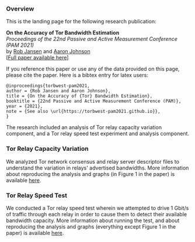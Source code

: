 ### Overview

This is the landing page for the following research publication:

**On the Accuracy of Tor Bandwidth Estimation**  
_Proceedings of the 22nd Passive and Active Measurement Conference (PAM 2021)_  
by [Rob Jansen](https://www.robgjansen.com) and [Aaron Johnson](https://ohmygodel.com)  
\[[Full paper available here](https://www.robgjansen.com/publications/torbwest-pam2021.pdf)\]

If you reference this paper or use any of the data provided on this page, please cite the paper. Here is a bibtex entry for latex users:

```
@inproceedings{torbwest-pam2021,
author = {Rob Jansen and Aaron Johnson},
title = {On the Accuracy of {Tor} Bandwidth Estimation},
booktitle = {22nd Passive and Active Measurement Conference (PAM)},
year = {2021},
note = {See also \url{https://torbwest-pam2021.github.io}},
}
```

The research included an analysis of Tor relay capacity variation component, and a Tor relay speed test experiment and analysis component.


### Tor Relay Capacity Variation

We analyzed Tor network consensus and relay server descriptor files to understand the variation in relays' advertised bandwidths. More information about reproducing the analysis and graphs (in Figure 1 in the paper) is available [here](capacity_variation/).


### Tor Relay Speed Test

We conducted a Tor relay speed test wherein we attempted to drive 1 Gbit/s of traffic through each relay in order to cause them to detect their available bandwidth capacity. More information about running the test, and about reproducing the analysis and graphs (everything except Figure 1 in the paper) is available [here](speed_test/).
